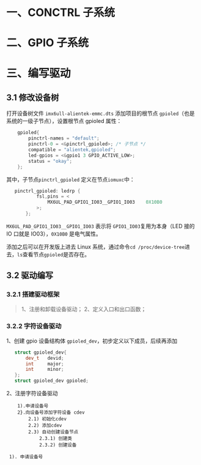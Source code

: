 # 一、CONCTRL 子系统

# 二、GPIO 子系统

# 三、编写驱动

## 3.1  修改设备树
打开设备树文件 `imx6ull-alientek-emmc.dts` 添加项目的根节点 `gpioled`（也是系统的一级子节点），设置根节点 gpioled 属性：
``` cpp
	gpioled{
		pinctrl-names = "default";
		pinctrl-0 = <&pinctrl_gpioled>; /* 子节点 */
		compatible = "alientek,gpioled";
		led-gpios = <&gpio1 3 GPIO_ACTIVE_LOW>;
		status = "okay";
	};
```
其中，子节点`pinctrl_gpioled` 定义在节点`iomuxc`中：
 ``` cpp
	pinctrl_gpioled: ledrp {
			fsl,pins = <
				MX6UL_PAD_GPIO1_IO03__GPIO1_IO03    0X10B0
			>;
		};
```
`MX6UL_PAD_GPIO1_IO03__GPIO1_IO03` 表示将 `GPIO1_IO03`复用为本身（LED 接的 IO 口就是 IO03），`0X10B0` 是电气属性。

添加之后可以在开发版上进去 Linux 系统，通过命令`cd /proc/device-tree`进去，`ls`查看节点`gpioled`是否存在。

## 3.2  驱动编写
### 3.2.1 搭建驱动框架
>1、注册和卸载设备驱动；
2、定义入口和出口函数；

### 3.2.2 字符设备驱动

1、创建 gpio 设备结构体 `gpioled_dev`，初步定义以下成员，后续再添加
 ``` cpp
	struct gpioled_dev{
	    dev_t   devid;
	    int     major;
	    int     minor;
	};
	struct gpioled_dev gpioled;
 ```
 2、注册字符设备驱动
 ```
	 1).申请设备号
	 2}.向设备号添加字符设备 cdev
		 2.1) 初始化cdev
		 2.2) 添加cdev
		 2.3) 自动创建设备节点
			 2.3.1) 创建类
			 2.3.2) 创建设备
```
	 1). 申请设备号
 
<!--stackedit_data:
eyJoaXN0b3J5IjpbNDkxNTQ0NDUsNjU1NjMyMzQwLDM4MTY3OT
c0NCwtNjk2NDc0NjAwLDE2OTkzNTA0NjMsLTczMDgzMDg4Miwx
Njk2MTgwNDg4XX0=
-->